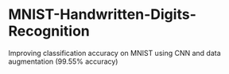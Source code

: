 # MNIST-Handwritten-Digits-Recognition
Improving classification accuracy on MNIST using CNN and data augmentation (99.55% accuracy)
